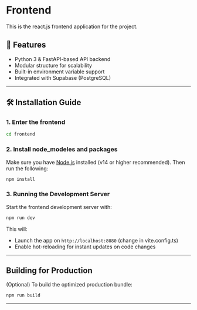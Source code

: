 # Frontend

This is the react.js frontend application for the project.

## 🚀 Features

- Python 3 & FastAPI-based API backend  
- Modular structure for scalability  
- Built-in environment variable support  
- Integrated with Supabase (PostgreSQL)

---

## 🛠 Installation Guide

### 1. Enter the frontend

```bash
cd frontend
```

### 2. Install node_modeles and packages

Make sure you have [Node.js](https://nodejs.org/) installed (v14 or higher recommended). Then run the following:

```bash
npm install
```

### 3. Running the Development Server

Start the frontend development server with:

```bash
npm run dev
```

This will:

- Launch the app on `http://localhost:8080` (change in vite.config.ts)  
- Enable hot-reloading for instant updates on code changes

---

## Building for Production

(Optional) To build the optimized production bundle:

```bash
npm run build
```

---
